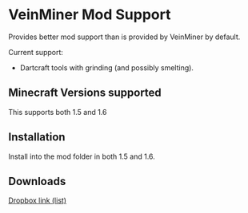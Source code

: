 VeinMiner Mod Support
=====================

Provides better mod support than is provided by VeinMiner by default.

Current support:
 * Dartcraft tools with grinding (and possibly smelting).

Minecraft Versions supported
----------------------------
This supports both 1.5 and 1.6

Installation
------------
Install into the mod folder in both 1.5 and 1.6.

Downloads
----------

[Dropbox link (list)](https://www.dropbox.com/sh/o7b0w9oi9uc6m8b/9UOWrnOmFT)

